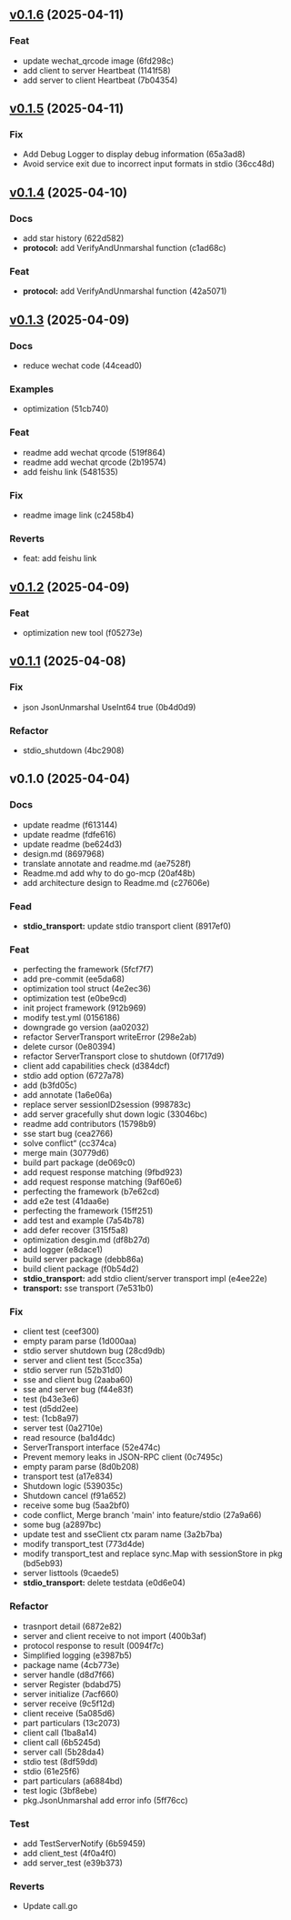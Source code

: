 
<a name="v0.1.6"></a>
## [v0.1.6](https://github.com/hhfgeg/go-mcp/compare/v0.1.5...v0.1.6) (2025-04-11)

### Feat

*  update wechat_qrcode image (6fd298c)
*  add client to server Heartbeat (1141f58)
*  add server to client Heartbeat (7b04354)


<a name="v0.1.5"></a>
## [v0.1.5](https://github.com/hhfgeg/go-mcp/compare/v0.1.4...v0.1.5) (2025-04-11)

### Fix

*  Add Debug Logger to display debug information (65a3ad8)
*  Avoid service exit due to incorrect input formats in stdio (36cc48d)


<a name="v0.1.4"></a>
## [v0.1.4](https://github.com/hhfgeg/go-mcp/compare/v0.1.3...v0.1.4) (2025-04-10)

### Docs

*  add star history (622d582)
* **protocol:**  add VerifyAndUnmarshal function (c1ad68c)

### Feat

* **protocol:**  add VerifyAndUnmarshal function (42a5071)


<a name="v0.1.3"></a>
## [v0.1.3](https://github.com/hhfgeg/go-mcp/compare/v0.1.2...v0.1.3) (2025-04-09)

### Docs

*  reduce wechat code (44cead0)

### Examples

*  optimization (51cb740)

### Feat

*  readme add wechat qrcode (519f864)
*  readme add wechat qrcode (2b19574)
*  add feishu link (5481535)

### Fix

*  readme image link (c2458b4)

### Reverts

* feat: add feishu link


<a name="v0.1.2"></a>
## [v0.1.2](https://github.com/hhfgeg/go-mcp/compare/v0.1.1...v0.1.2) (2025-04-09)

### Feat

*  optimization new tool (f05273e)


<a name="v0.1.1"></a>
## [v0.1.1](https://github.com/hhfgeg/go-mcp/compare/v0.1.0...v0.1.1) (2025-04-08)

### Fix

*  json JsonUnmarshal UseInt64 true (0b4d0d9)

### Refactor

*  stdio_shutdown (4bc2908)


<a name="v0.1.0"></a>
## v0.1.0 (2025-04-04)

### Docs

*  update readme (f613144)
*  update readme (fdfe616)
*  update readme (be624d3)
*  design.md (8697968)
*  translate annotate and readme.md (ae7528f)
*  Readme.md add why to do go-mcp (20af48b)
*  add architecture design to Readme.md (c27606e)

### Fead

* **stdio_transport:**  update stdio transport client (8917ef0)

### Feat

*  perfecting the framework (5fcf7f7)
*  add pre-commit (ee5da68)
*  optimization tool struct (4e2ec36)
*  optimization test (e0be9cd)
*  init project framework (912b969)
*  modify test.yml (0156186)
*  downgrade go version (aa02032)
*  refactor ServerTransport writeError (298e2ab)
*  delete cursor (0e80394)
*  refactor ServerTransport close to shutdown (0f717d9)
*  client add capabilities check (d384dcf)
*  stdio add option (6727a78)
*  add (b3fd05c)
*  add annotate (1a6e06a)
*  replace server sessionID2session (998783c)
*  add server gracefully shut down logic (33046bc)
*  readme add contributors (15798b9)
*  sse start bug (cea2766)
*  solve conflict“ (cc374ca)
*  merge main (30779d6)
*  build part package (de069c0)
*  add request response matching (9fbd923)
*  add request response matching (9af60e6)
*  perfecting the framework (b7e62cd)
*  add e2e test (41daa6e)
*  perfecting the framework (15ff251)
*  add test and example (7a54b78)
*  add defer recover (315f5a8)
*  optimization desgin.md (df8b27d)
*  add logger (e8dace1)
*  build server package (debb86a)
*  build client package (f0b54d2)
* **stdio_transport:**  add stdio client/server transport impl (e4ee22e)
* **transport:**  sse transport (7e531b0)

### Fix

*  client test (ceef300)
*  empty param parse (1d000aa)
*  stdio server shutdown bug (28cd9db)
*  server and client test (5ccc35a)
*  stdio server run (52b31d0)
*  sse and client bug (2aaba60)
*  sse and server bug (f44e83f)
*  test (b43e3e6)
*  test (d5dd2ee)
*  test: (1cb8a97)
*  server test (0a2710e)
*  read resource (ba1d4dc)
*  ServerTransport interface (52e474c)
*  Prevent memory leaks in JSON-RPC client (0c7495c)
*  empty param parse (8d0b208)
*  transport test (a17e834)
*  Shutdown logic (539035c)
*  Shutdown cancel (f91a652)
*  receive some bug (5aa2bf0)
*  code conflict, Merge branch 'main' into feature/stdio (27a9a66)
*  some bug (a2897bc)
*  update test and sseClient ctx param name (3a2b7ba)
*  modify transport_test (773d4de)
*  modify transport_test and replace sync.Map with sessionStore in pkg (bd5eb93)
*  server listtools (9caede5)
* **stdio_transport:**  delete testdata (e0d6e04)

### Refactor

*  trasnport detail (6872e82)
*  server and client receive to not import (400b3af)
*  protocol response to result (0094f7c)
*  Simplified logging (e3987b5)
*  package name (4cb773e)
*  server handle (d8d7f66)
*  server Register (bdabd75)
*  server initialize (7acf660)
*  server receive (9c5f12d)
*  client receive (5a085d6)
*  part particulars (13c2073)
*  client call (1ba8a14)
*  client call (6b5245d)
*  server call (5b28da4)
*  stdio test (8df59dd)
*  stdio (61e25f6)
*  part particulars (a6884bd)
*  test logic (3bf8ebe)
*  pkg.JsonUnmarshal add error info (5ff76cc)

### Test

*  add TestServerNotify (6b59459)
*  add client_test (4f0a4f0)
*  add server_test (e39b373)

### Reverts

* Update call.go

